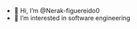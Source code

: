 - 👋 Hi, I’m @Nerak-figuereido0
- 👀 I’m interested in software engineering


<!---
Nerak-figuereido0/Nerak-figuereido0 is a ✨ special ✨ repository because its `README.md` (this file) appears on your GitHub profile.
You can click the Preview link to take a look at your changes.
--->
